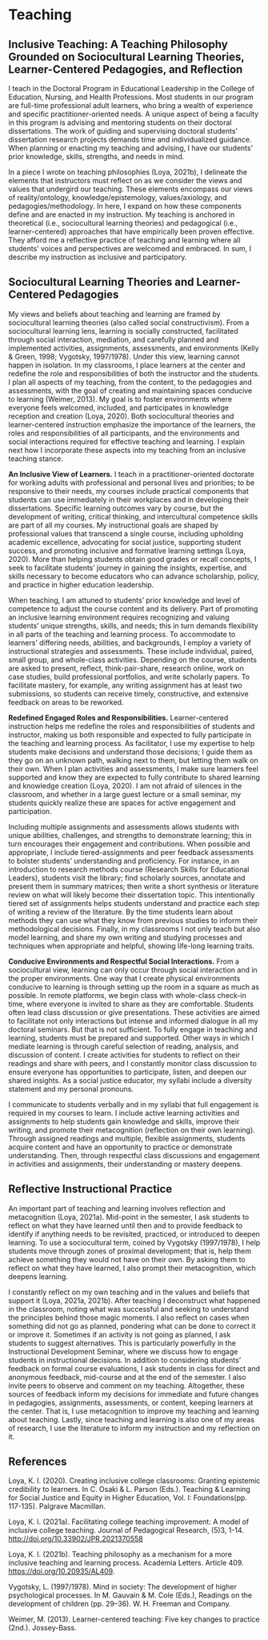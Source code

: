 # Teaching

## Inclusive Teaching: A Teaching Philosophy Grounded on Sociocultural Learning Theories, Learner-Centered Pedagogies, and Reflection

I teach in the Doctoral Program in Educational Leadership in the College of Education, Nursing, and Health Professions. Most students in our program are full-time professional adult learners, who bring a wealth of experience and specific practitioner-oriented needs. A unique aspect of being a faculty in this program is advising and mentoring students on their doctoral dissertations. The work of guiding and supervising doctoral students’ dissertation research projects demands time and individualized guidance. When planning or enacting my teaching and advising, I have our students’ prior knowledge, skills, strengths, and needs in mind.

In a piece I wrote on teaching philosophies (Loya, 2021b), I delineate the elements that instructors must reflect on as we consider the views and values that undergird our teaching. These elements encompass our views of reality/ontology, knowledge/epistemology, values/axiology, and pedagogies/methodology. In here, I expand on how these components define and are enacted in my instruction. My teaching is anchored in theoretical (i.e., sociocultural learning theories) and pedagogical (i.e., learner-centered) approaches that have empirically been proven effective. They afford me a reflective practice of teaching and learning where all students’ voices and perspectives are welcomed and embraced. In sum, I describe my instruction as inclusive and participatory.

## Sociocultural Learning Theories and Learner-Centered Pedagogies

My views and beliefs about teaching and learning are framed by sociocultural learning theories (also called social constructivism). From a sociocultural learning lens, learning is socially constructed, facilitated through social interaction, mediation, and carefully planned and implemented activities, assignments, assessments, and environments (Kelly & Green, 1998; Vygotsky, 1997/1978). Under this view, learning cannot happen in isolation. In my classrooms, I place learners at the center and redefine the role and responsibilities of both the instructor and the students. I plan all aspects of my teaching, from the content, to the pedagogies and assessments, with the goal of creating and maintaining spaces conducive to learning (Weimer, 2013). My goal is to foster environments where everyone feels welcomed, included, and participates in knowledge reception and creation (Loya, 2020). Both sociocultural theories and learner-centered instruction emphasize the importance of the learners, the roles and responsibilities of all participants, and the environments and social interactions required for effective teaching and learning. I explain next how I incorporate these aspects into my teaching from an inclusive teaching stance.

**An Inclusive View of Learners.** I teach in a practitioner-oriented doctorate for working adults with professional and personal lives and priorities; to be responsive to their needs, my courses include practical components that students can use immediately in their workplaces and in developing their dissertations. Specific learning outcomes vary by course, but the development of writing, critical thinking, and intercultural competence skills are part of all my courses. My instructional goals are shaped by professional values that transcend a single course, including upholding academic excellence, advocating for social justice, supporting student success, and promoting inclusive and formative learning settings (Loya, 2020). More than helping students obtain good grades or recall concepts, I seek to facilitate students’ journey in gaining the insights, expertise, and skills necessary to become educators who can advance scholarship, policy, and practice in higher education leadership.

When teaching, I am attuned to students’ prior knowledge and level of competence to adjust the course content and its delivery. Part of promoting an inclusive learning environment requires recognizing and valuing students’ unique strengths, skills, and needs; this in turn demands flexibility in all parts of the teaching and learning process. To accommodate to learners’ differing needs, abilities, and backgrounds, I employ a variety of instructional strategies and assessments. These include individual, paired, small group, and whole-class activities. Depending on the course, students are asked to present, reflect, think-pair-share, research online, work on case studies, build professional portfolios, and write scholarly papers. To facilitate mastery, for example, any writing assignment has at least two submissions, so students can receive timely, constructive, and extensive feedback on areas to be reworked.

**Redefined Engaged Roles and Responsibilities.** Learner-centered instruction helps me redefine the roles and responsibilities of students and instructor, making us both responsible and expected to fully participate in the teaching and learning process. As facilitator, I use my expertise to help students make decisions and understand those decisions; I guide them as they go on an unknown path, walking next to them, but letting them walk on their own. When I plan activities and assessments, I make sure learners feel supported and know they are expected to fully contribute to shared learning and knowledge creation (Loya, 2020). I am not afraid of silences in the classroom, and whether in a large guest lecture or a small seminar, my students quickly realize these are spaces for active engagement and participation.

Including multiple assignments and assessments allows students with unique abilities, challenges, and strengths to demonstrate learning; this in turn encourages their engagement and contributions. When possible and appropriate, I include tiered-assignments and peer feedback assessments to bolster students’ understanding and proficiency. For instance, in an introduction to research methods course (Research Skills for Educational Leaders), students visit the library; find scholarly sources, annotate and present them in summary matrices; then write a short synthesis or literature review on what will likely become their dissertation topic. This intentionally tiered set of assignments helps students understand and practice each step of writing a review of the literature. By the time students learn about methods they can use what they know from previous studies to inform their methodological decisions. Finally, in my classrooms I not only teach but also model learning, and share my own writing and studying processes and techniques when appropriate and helpful, showing life-long learning traits.

**Conducive Environments and Respectful Social Interactions.** From a sociocultural view, learning can only occur through social interaction and in the proper environments. One way that I create physical environments conducive to learning is through setting up the room in a square as much as possible. In remote platforms, we begin class with whole-class check-in time, where everyone is invited to share as they are comfortable. Students often lead class discussion or give presentations. These activities are aimed to facilitate not only interactions but intense and informed dialogue in all my doctoral seminars. But that is not sufficient. To fully engage in teaching and learning, students must be prepared and supported. Other ways in which I mediate learning is through careful selection of reading, analysis, and discussion of content. I create activities for students to reflect on their readings and share with peers, and I constantly monitor class discussion to ensure everyone has opportunities to participate, listen, and deepen our shared insights. As a social justice educator, my syllabi include a diversity statement and my personal pronouns.

I communicate to students verbally and in my syllabi that full engagement is required in my courses to learn. I include active learning activities and assignments to help students gain knowledge and skills, improve their writing, and promote their metacognition (reflection on their own learning). Through assigned readings and multiple, flexible assignments, students acquire content and have an opportunity to practice or demonstrate understanding. Then, through respectful class discussions and engagement in activities and assignments, their understanding or mastery deepens.

## Reflective Instructional Practice

An important part of teaching and learning involves reflection and metacognition (Loya, 2021a). Mid-point in the semester, I ask students to reflect on what they have learned until then and to provide feedback to identify if anything needs to be revisited, practiced, or introduced to deepen learning. To use a sociocultural term, coined by Vygotsky (1997/1978), I help students move through zones of proximal development; that is, help them achieve something they would not have on their own. By asking them to reflect on what they have learned, I also prompt their metacognition, which deepens learning.

I constantly reflect on my own teaching and in the values and beliefs that support it (Loya, 2021a, 2021b). After teaching I deconstruct what happened in the classroom, noting what was successful and seeking to understand the principles behind those magic moments. I also reflect on cases when something did not go as planned, pondering what can be done to correct it or improve it. Sometimes if an activity is not going as planned, I ask students to suggest alternatives. This is particularly powerfully in the Instructional Development Seminar, where we discuss how to engage students in instructional decisions. In addition to considering students’ feedback on formal course evaluations, I ask students in class for direct and anonymous feedback, mid-course and at the end of the semester. I also invite peers to observe and comment on my teaching. Altogether, these sources of feedback inform my decisions for immediate and future changes in pedagogies, assignments, assessments, or content, keeping learners at the center. That is, I use metacognition to improve my teaching and learning about teaching. Lastly, since teaching and learning is also one of my areas of research, I use the literature to inform my instruction and my reflection on it.

## References

Loya, K. I. (2020). Creating inclusive college classrooms: Granting epistemic credibility to learners. In C. Osaki & L. Parson (Eds.). Teaching & Learning for Social Justice and Equity in Higher Education, Vol. I: Foundations(pp. 117-135). Palgrave Macmillan.

Loya, K. I. (2021a). Facilitating college teaching improvement: A model of inclusive college teaching. Journal of Pedagogical Research, (5)3, 1-14. http://doi.org/10.33902/JPR.2021370558

Loya, K. I. (2021b). Teaching philosophy as a mechanism for a more inclusive teaching and learning process. Academia Letters. Article 409. https://doi.org/10.20935/AL409.

Vygotsky, L. (1997/1978). Mind in society: The development of higher psychological processes. In M. Gauvain & M. Cole (Eds.), Readings on the development of children (pp. 29–36). W. H. Freeman and Company.

Weimer, M. (2013). Learner-centered teaching: Five key changes to practice (2nd.). Jossey-Bass.
